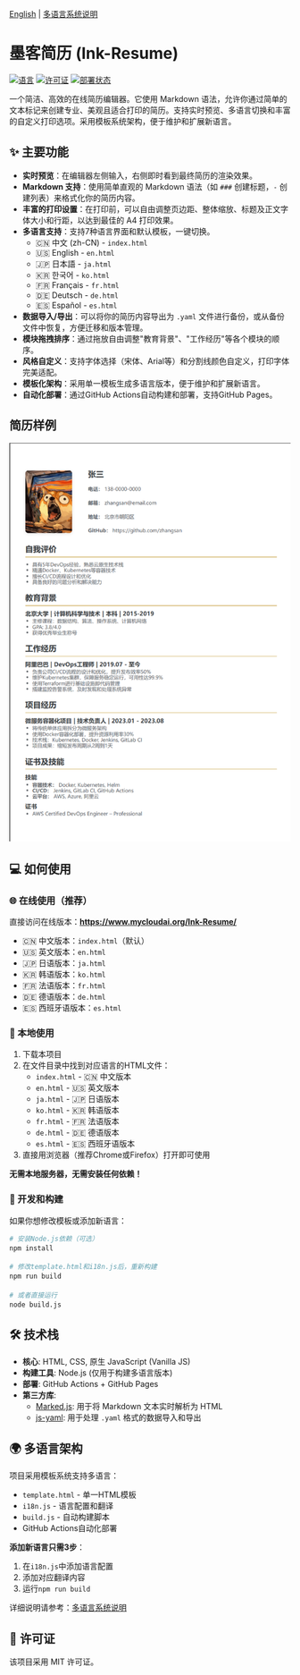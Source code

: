 [English](./README.en.md) | [多语言系统说明](./MULTILANG.md)

# 墨客简历 (Ink-Resume)

[![语言](https://img.shields.io/badge/language-HTML%2BCSS%2BJS-orange)](https://shields.io/)
[![许可证](https://img.shields.io/badge/license-MIT-blue)](https://opensource.org/licenses/MIT)
[![部署状态](https://img.shields.io/badge/deployment-GitHub%20Pages-brightgreen)](https://www.mycloudai.org/Ink-Resume/)

一个简洁、高效的在线简历编辑器。它使用 Markdown 语法，允许你通过简单的文本标记来创建专业、美观且适合打印的简历。支持实时预览、多语言切换和丰富的自定义打印选项。采用模板系统架构，便于维护和扩展新语言。

## ✨ 主要功能

*   **实时预览**：在编辑器左侧输入，右侧即时看到最终简历的渲染效果。
*   **Markdown 支持**：使用简单直观的 Markdown 语法（如 `###` 创建标题，`-` 创建列表）来格式化你的简历内容。
*   **丰富的打印设置**：在打印前，可以自由调整页边距、整体缩放、标题及正文字体大小和行距，以达到最佳的 A4 打印效果。
*   **多语言支持**：支持7种语言界面和默认模板，一键切换。
    - 🇨🇳 中文 (zh-CN) - `index.html`
    - 🇺🇸 English - `en.html`  
    - 🇯🇵 日本語 - `ja.html`
    - 🇰🇷 한국어 - `ko.html`
    - 🇫🇷 Français - `fr.html`
    - 🇩🇪 Deutsch - `de.html`
    - 🇪🇸 Español - `es.html`
*   **数据导入/导出**：可以将你的简历内容导出为 `.yaml` 文件进行备份，或从备份文件中恢复，方便迁移和版本管理。
*   **模块拖拽排序**：通过拖放自由调整"教育背景"、"工作经历"等各个模块的顺序。
*   **风格自定义**：支持字体选择（宋体、Arial等）和分割线颜色自定义，打印字体完美适配。
*   **模板化架构**：采用单一模板生成多语言版本，便于维护和扩展新语言。
*   **自动化部署**：通过GitHub Actions自动构建和部署，支持GitHub Pages。

## 简历样例
![cn-sample](./sample/cn.png)

## 💻 如何使用

### 🌐 在线使用（推荐）

直接访问在线版本：**https://www.mycloudai.org/Ink-Resume/**

- 🇨🇳 中文版本：`index.html`（默认）
- 🇺🇸 英文版本：`en.html`
- 🇯🇵 日语版本：`ja.html`
- 🇰🇷 韩语版本：`ko.html`
- 🇫🇷 法语版本：`fr.html`
- 🇩🇪 德语版本：`de.html`
- 🇪🇸 西班牙语版本：`es.html`

### 💽 本地使用

1. 下载本项目
2. 在文件目录中找到对应语言的HTML文件：
   - `index.html` - 🇨🇳 中文版本
   - `en.html` - 🇺🇸 英文版本
   - `ja.html` - 🇯🇵 日语版本
   - `ko.html` - 🇰🇷 韩语版本
   - `fr.html` - 🇫🇷 法语版本
   - `de.html` - 🇩🇪 德语版本
   - `es.html` - 🇪🇸 西班牙语版本
3. 直接用浏览器（推荐Chrome或Firefox）打开即可使用

**无需本地服务器，无需安装任何依赖！**

### 🔧 开发和构建

如果你想修改模板或添加新语言：

```bash
# 安装Node.js依赖（可选）
npm install

# 修改template.html和i18n.js后，重新构建
npm run build

# 或者直接运行
node build.js
```

## 🛠️ 技术栈

*   **核心**: HTML, CSS, 原生 JavaScript (Vanilla JS)
*   **构建工具**: Node.js (仅用于构建多语言版本)
*   **部署**: GitHub Actions + GitHub Pages
*   **第三方库**:
    *   [Marked.js](https://marked.js.org/): 用于将 Markdown 文本实时解析为 HTML
    *   [js-yaml](https://github.com/nodeca/js-yaml): 用于处理 `.yaml` 格式的数据导入和导出

## 🌍 多语言架构

项目采用模板系统支持多语言：

- `template.html` - 单一HTML模板
- `i18n.js` - 语言配置和翻译
- `build.js` - 自动构建脚本
- GitHub Actions自动化部署

**添加新语言只需3步**：
1. 在`i18n.js`中添加语言配置
2. 添加对应翻译内容  
3. 运行`npm run build`

详细说明请参考：[多语言系统说明](./MULTILANG.md)

## 📄 许可证

该项目采用 MIT 许可证。

